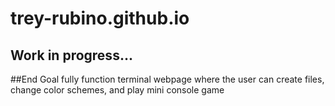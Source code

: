 # trey-rubino.github.io
## Work in progress...

##End Goal
fully function terminal webpage where the user can create files, change color schemes, and play mini console game 
